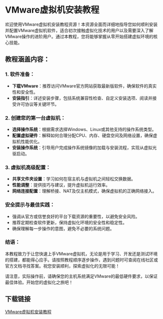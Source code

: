 # VMware虚拟机安装教程

欢迎使用VMware虚拟机安装教程资源！本资源全面而详细地指导您如何顺利安装并配置VMware虚拟机软件，适合初次接触虚拟化技术的用户以及需要深入了解VMware操作的进阶用户。通过本教程，您将能够掌握从零开始搭建虚拟环境的核心技能。

## 教程涵盖内容：

### 1. 软件准备：
- **下载VMware**：推荐访问VMware官方网站获取最新版软件，确保软件的真实性和安全性。
- **安装指引**：详述安装步骤，包括系统兼容性检查、自定义安装选项、阅读并接受许可协议等关键环节。

### 2. 创建您的第一台虚拟机：
- **选择操作系统**：根据需求选择Windows、Linux或其他支持的操作系统类型。
- **配置虚拟硬件**：解释如何合理分配CPU、内存、硬盘空间及网络设置，确保虚拟机性能优化。
- **安装操作系统**：引导用户完成操作系统镜像的加载与安装流程，实现从虚拟光驱启动。

### 3. 虚拟机高级配置：
- **共享文件夹设置**：学习如何在宿主机与虚拟机之间轻松交换数据。
- **性能调整**：提供技巧与建议，提升虚拟机运行效率。
- **网络连接配置**：理解桥接、NAT及仅主机模式，确保虚拟机的正确网络接入。

### 安全提示与最佳实践：
- 强调从官方或信誉良好的平台下载资源的重要性，以避免安全风险。
- 推荐定期检查软件更新，保持虚拟化环境的安全性和稳定性。
- 确保理解每一步操作的意图，避免不必要的系统问题。

### 结语：
本教程致力于让您快速上手VMware虚拟机，无论是用于学习、开发还是测试环境的搭建，都能得心应手。请按照教程顺序逐步操作，遇到问题时可查阅在线社区或官方文档寻找答案。祝您安装顺利，探索虚拟化的无限可能！

请注意，实际操作前，请确保您的主机系统满足VMware的最低硬件要求，以保证最佳体验。开始您的虚拟化之旅吧！

## 下载链接

[VMware虚拟机安装教程](https://pan.quark.cn/s/abdad1ca35eb)